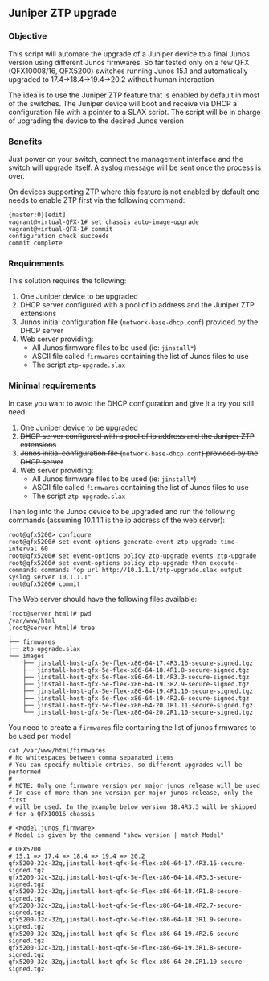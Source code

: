 ## Juniper ZTP upgrade

### Objective
This script will automate the upgrade of a Juniper device to a final Junos version using
different Junos firmwares. So far tested only on a few QFX (QFX10008/16, QFX5200) switches
running Junos 15.1 and automatically upgraded to 17.4->18.4->19.4->20.2 without human 
interaction

The idea is to use the Juniper ZTP feature that is enabled by default in most of the switches.
The Juniper device will boot and receive via DHCP a configuration file with a pointer to a
SLAX script. The script will be in charge of upgrading the device to the desired Junos version

### Benefits
Just power on your switch, connect the management interface and the switch will upgrade itself.
A syslog message will be sent once the process is over.

On devices supporting ZTP where this feature is not enabled by default one needs to enable ZTP
first via the following command:
```
{master:0}[edit]
vagrant@virtual-QFX-1# set chassis auto-image-upgrade
vagrant@virtual-QFX-1# commit
configuration check succeeds
commit complete
```

### Requirements
This solution requires the following:
1. One Juniper device to be upgraded
2. DHCP server configured with a pool of ip address and the Juniper ZTP extensions
3. Junos initial configuration file (`network-base-dhcp.conf`) provided by the DHCP server
4. Web server providing:
   - All Junos firmware files to be used (ie: `jinstall*`)
   - ASCII file called `firmwares` containing the list of Junos files to use
   - The script `ztp-upgrade.slax`

### Minimal requirements
In case you want to avoid the DHCP configuration and give it a try you still need:
1. One Juniper device to be upgraded
2. ~~DHCP server configured with a pool of ip address and the Juniper ZTP extensions~~
3. ~~Junos initial configuration file (`network-base-dhcp.conf`) provided by the DHCP server~~
4. Web server providing:
   - All Junos firmware files to be used (ie: `jinstall*`)
   - ASCII file called `firmwares` containing the list of Junos files to use
   - The script `ztp-upgrade.slax`

Then log into the Junos device to be upgraded and run the following commands (assuming 10.1.1.1 is the ip address of the web server):
```
root@qfx5200> configure
root@qfx5200# set event-options generate-event ztp-upgrade time-interval 60
root@qfx5200# set event-options policy ztp-upgrade events ztp-upgrade
root@qfx5200# set event-options policy ztp-upgrade then execute-commands commands "op url http://10.1.1.1/ztp-upgrade.slax output syslog server 10.1.1.1"
root@qfx5200# commit
```

The Web server should have the following files available:
```
[root@server html]# pwd
/var/www/html
[root@server html]# tree
.
├── firmwares
├── ztp-upgrade.slax
└── images
    ├── jinstall-host-qfx-5e-flex-x86-64-17.4R3.16-secure-signed.tgz
    ├── jinstall-host-qfx-5e-flex-x86-64-18.4R1.8-secure-signed.tgz
    ├── jinstall-host-qfx-5e-flex-x86-64-18.4R3.3-secure-signed.tgz
    ├── jinstall-host-qfx-5e-flex-x86-64-19.3R2.9-secure-signed.tgz
    ├── jinstall-host-qfx-5e-flex-x86-64-19.4R1.10-secure-signed.tgz
    ├── jinstall-host-qfx-5e-flex-x86-64-19.4R2.6-secure-signed.tgz
    ├── jinstall-host-qfx-5e-flex-x86-64-20.1R1.11-secure-signed.tgz
    └── jinstall-host-qfx-5e-flex-x86-64-20.2R1.10-secure-signed.tgz
```
You need to create a `firmwares` file containing the list of junos firmwares to be used per model
```
cat /var/www/html/firmwares
# No whitespaces between comma separated items
# You can specify multiple entries, so different upgrades will be performed
#
# NOTE: Only one firmware version per major junos release will be used
# In case of more than one version per major junos release, only the first
# will be used. In the example below version 18.4R3.3 will be skipped
# for a QFX10016 chassis

# <Model,junos_firmware>
# Model is given by the command "show version | match Model"

# QFX5200
# 15.1 => 17.4 => 18.4 => 19.4 => 20.2
qfx5200-32c-32q,jinstall-host-qfx-5e-flex-x86-64-17.4R3.16-secure-signed.tgz
qfx5200-32c-32q,jinstall-host-qfx-5e-flex-x86-64-18.4R3.3-secure-signed.tgz
qfx5200-32c-32q,jinstall-host-qfx-5e-flex-x86-64-18.4R1.8-secure-signed.tgz
qfx5200-32c-32q,jinstall-host-qfx-5e-flex-x86-64-18.4R2.7-secure-signed.tgz
qfx5200-32c-32q,jinstall-host-qfx-5e-flex-x86-64-18.3R1.9-secure-signed.tgz
qfx5200-32c-32q,jinstall-host-qfx-5e-flex-x86-64-19.4R2.6-secure-signed.tgz
qfx5200-32c-32q,jinstall-host-qfx-5e-flex-x86-64-19.3R1.8-secure-signed.tgz
qfx5200-32c-32q,jinstall-host-qfx-5e-flex-x86-64-20.2R1.10-secure-signed.tgz
```


